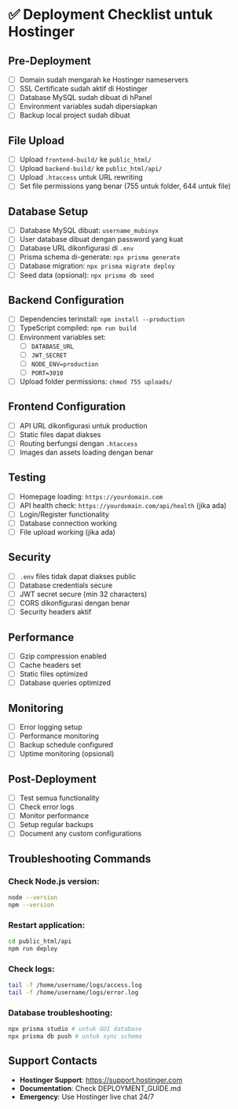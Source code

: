 # ✅ Deployment Checklist untuk Hostinger

## Pre-Deployment

- [ ] Domain sudah mengarah ke Hostinger nameservers
- [ ] SSL Certificate sudah aktif di Hostinger
- [ ] Database MySQL sudah dibuat di hPanel
- [ ] Environment variables sudah dipersiapkan
- [ ] Backup local project sudah dibuat

## File Upload

- [ ] Upload `frontend-build/` ke `public_html/`
- [ ] Upload `backend-build/` ke `public_html/api/`
- [ ] Upload `.htaccess` untuk URL rewriting
- [ ] Set file permissions yang benar (755 untuk folder, 644 untuk file)

## Database Setup

- [ ] Database MySQL dibuat: `username_mubinyx`
- [ ] User database dibuat dengan password yang kuat
- [ ] Database URL dikonfigurasi di `.env`
- [ ] Prisma schema di-generate: `npx prisma generate`
- [ ] Database migration: `npx prisma migrate deploy`
- [ ] Seed data (opsional): `npx prisma db seed`

## Backend Configuration

- [ ] Dependencies terinstall: `npm install --production`
- [ ] TypeScript compiled: `npm run build`
- [ ] Environment variables set:
  - [ ] `DATABASE_URL`
  - [ ] `JWT_SECRET`
  - [ ] `NODE_ENV=production`
  - [ ] `PORT=3010`
- [ ] Upload folder permissions: `chmod 755 uploads/`

## Frontend Configuration

- [ ] API URL dikonfigurasi untuk production
- [ ] Static files dapat diakses
- [ ] Routing berfungsi dengan `.htaccess`
- [ ] Images dan assets loading dengan benar

## Testing

- [ ] Homepage loading: `https://yourdomain.com`
- [ ] API health check: `https://yourdomain.com/api/health` (jika ada)
- [ ] Login/Register functionality
- [ ] Database connection working
- [ ] File upload working (jika ada)

## Security

- [ ] `.env` files tidak dapat diakses public
- [ ] Database credentials secure
- [ ] JWT secret secure (min 32 characters)
- [ ] CORS dikonfigurasi dengan benar
- [ ] Security headers aktif

## Performance

- [ ] Gzip compression enabled
- [ ] Cache headers set
- [ ] Static files optimized
- [ ] Database queries optimized

## Monitoring

- [ ] Error logging setup
- [ ] Performance monitoring
- [ ] Backup schedule configured
- [ ] Uptime monitoring (opsional)

## Post-Deployment

- [ ] Test semua functionality
- [ ] Check error logs
- [ ] Monitor performance
- [ ] Setup regular backups
- [ ] Document any custom configurations

## Troubleshooting Commands

### Check Node.js version:
```bash
node --version
npm --version
```

### Restart application:
```bash
cd public_html/api
npm run deploy
```

### Check logs:
```bash
tail -f /home/username/logs/access.log
tail -f /home/username/logs/error.log
```

### Database troubleshooting:
```bash
npx prisma studio # untuk GUI database
npx prisma db push # untuk sync schema
```

## Support Contacts

- **Hostinger Support**: https://support.hostinger.com
- **Documentation**: Check DEPLOYMENT_GUIDE.md
- **Emergency**: Use Hostinger live chat 24/7
